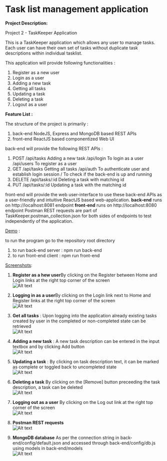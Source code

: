 # Task list management application

<b>Project Description:</b>

Project 2 - TaskKeeper Application

This is a TaskKeeper application which allows any user to manage tasks.
Each user can have their own set of tasks without duplicate task descriptions within individual tasklist.

This application will provide following functionalities :
1) Register as a new user
2) Login as a user
3) Adding a new task
4) Getting all tasks
5) Updating a task
6) Deleting a task
7) Logout as a user

<b>Feature List : </b>

The structure of the project is primarily :
1) back-end    NodeJS, Express and MongoDB based REST APIs
2) front-end   ReactJS based componentized Web UI

back-end will provide the following REST APIs :
1) POST   /api/tasks       Adding a new task
          /api/login       To login as a user
          /api/users       To register as a user
2) GET    /api/tasks       Getting all tasks
          /api/auth       To authenticate user and establish login session
          /                To check if the back-end is up and running
3) DELETE /api/tasks/:id   Deleting a task with matching id
4) PUT    /api/tasks/:id   Updating a task with the matching id


front-end will provide the web user-interface to use these back-end APIs as a user-friendly and intuitive ReactJS based web-application.
<b>back-end</b> runs on http://localhost:8081 endpoint
<b>front-end</b> runs on http://localhost:8080 endpoint
Postman REST requests are part of TaskKeeper.postman_collection.json for both sides of endpoints to test independently of the application.

<u>Demo</u> : 

to run the program go to the repository root directory

1) to run back-end server : npm run back-end
2) to run front-end client : npm run front-end

<u>Screenshots</u>:

1. <b> Register as a hew user</b>By clicking on the Register between Home and Login links at the right top corner of the screen <br>
![Alt text](demo/Register.png?raw=true "Logging in as a user") <br>

2. <b> Logging in as a user</b>By clicking on the Login link next to Home and Register links at the right top corner of the screen <br>
![Alt text](demo/Login.png?raw=true "Logging in as a user") <br>

3. <b> Get all tasks</b>  : Upon logging into the application already existing tasks created by user in the completed or non-completed state can be retrieved<br>
![Alt text](demo/GetAllTasks.png?raw=true "Get All Tasks") <br>

4. <b> Adding a new task</b>  : A new task description can be entered in the input textbox and by clicking Add button<br>
![Alt text](demo/AddTask.png?raw=true "Add Task") <br>

5. <b> Updating a task</b> : By clicking on task description text, it can be marked as complete or toggled back to uncompleted state<br>
![Alt text](demo/UpdatedTask.png?raw=true "Updating A Task") <br>

6. <b> Deleting a task</b> By clicking on the [Remove] button preceeding the task description, a task can be deleted<br>
![Alt text](demo/DeletedTask.png?raw=true "Deleting A Task") <br>

7. <b> Logging out as a user</b> By clicking on the Log out link at the right top corner of the screen<br>
![Alt text](demo/GetAllTasks.png?raw=true "Logging out as a user") <br>

8. <b> Postman REST requests</b> <br>
![Alt text](demo/Postman.png?raw=true "Postman REST requests") <br>

9. <b> MongoDB database</b> As per the connection string in back-end/config/default.json and accessed through back-end/config/db.js using models in back-end/models<br>
![Alt text](demo/MongoDB.png?raw=true "MongoDB database") <br>



